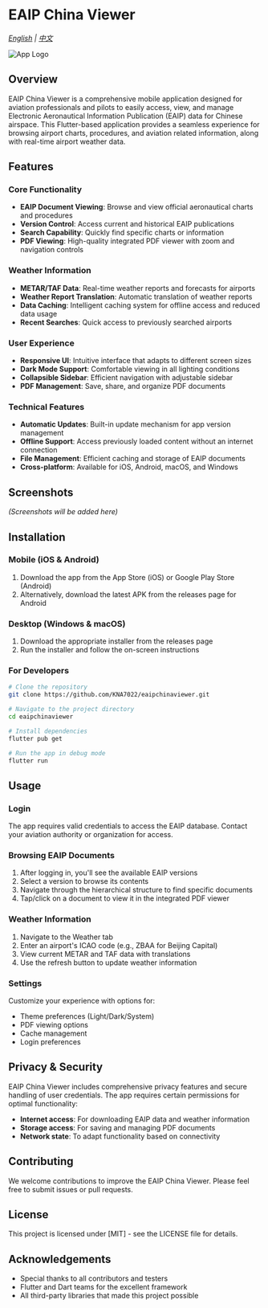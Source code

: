 # EAIP China Viewer

*[English](README.md) | [中文](README.zh-CN.md)*

![App Logo](assets/icons/icon.png)

## Overview

EAIP China Viewer is a comprehensive mobile application designed for aviation professionals and pilots to easily access, view, and manage Electronic Aeronautical Information Publication (EAIP) data for Chinese airspace. This Flutter-based application provides a seamless experience for browsing airport charts, procedures, and aviation related information, along with real-time airport weather data.

## Features

### Core Functionality
- **EAIP Document Viewing**: Browse and view official aeronautical charts and procedures
- **Version Control**: Access current and historical EAIP publications
- **Search Capability**: Quickly find specific charts or information
- **PDF Viewing**: High-quality integrated PDF viewer with zoom and navigation controls

### Weather Information
- **METAR/TAF Data**: Real-time weather reports and forecasts for airports
- **Weather Report Translation**: Automatic translation of weather reports
- **Data Caching**: Intelligent caching system for offline access and reduced data usage
- **Recent Searches**: Quick access to previously searched airports

### User Experience
- **Responsive UI**: Intuitive interface that adapts to different screen sizes
- **Dark Mode Support**: Comfortable viewing in all lighting conditions
- **Collapsible Sidebar**: Efficient navigation with adjustable sidebar
- **PDF Management**: Save, share, and organize PDF documents

### Technical Features
- **Automatic Updates**: Built-in update mechanism for app version management
- **Offline Support**: Access previously loaded content without an internet connection
- **File Management**: Efficient caching and storage of EAIP documents
- **Cross-platform**: Available for iOS, Android, macOS, and Windows

## Screenshots

*(Screenshots will be added here)*

## Installation

### Mobile (iOS & Android)
1. Download the app from the App Store (iOS) or Google Play Store (Android)
2. Alternatively, download the latest APK from the releases page for Android

### Desktop (Windows & macOS)
1. Download the appropriate installer from the releases page
2. Run the installer and follow the on-screen instructions

### For Developers
```bash
# Clone the repository
git clone https://github.com/KNA7022/eaipchinaviewer.git

# Navigate to the project directory
cd eaipchinaviewer

# Install dependencies
flutter pub get

# Run the app in debug mode
flutter run
```

## Usage

### Login
The app requires valid credentials to access the EAIP database. Contact your aviation authority or organization for access.

### Browsing EAIP Documents
1. After logging in, you'll see the available EAIP versions
2. Select a version to browse its contents
3. Navigate through the hierarchical structure to find specific documents
4. Tap/click on a document to view it in the integrated PDF viewer

### Weather Information
1. Navigate to the Weather tab
2. Enter an airport's ICAO code (e.g., ZBAA for Beijing Capital)
3. View current METAR and TAF data with translations
4. Use the refresh button to update weather information

### Settings
Customize your experience with options for:
- Theme preferences (Light/Dark/System)
- PDF viewing options
- Cache management
- Login preferences

## Privacy & Security

EAIP China Viewer includes comprehensive privacy features and secure handling of user credentials. The app requires certain permissions for optimal functionality:

- **Internet access**: For downloading EAIP data and weather information
- **Storage access**: For saving and managing PDF documents
- **Network state**: To adapt functionality based on connectivity

## Contributing

We welcome contributions to improve the EAIP China Viewer. Please feel free to submit issues or pull requests.

## License

This project is licensed under [MIT] - see the LICENSE file for details.

## Acknowledgements

- Special thanks to all contributors and testers
- Flutter and Dart teams for the excellent framework
- All third-party libraries that made this project possible
